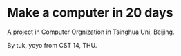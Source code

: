 # Make a computer in 20 days

A project in Computer Orgnization in Tsinghua Uni, Beijing.

By tuk, yoyo from CST 14, THU.